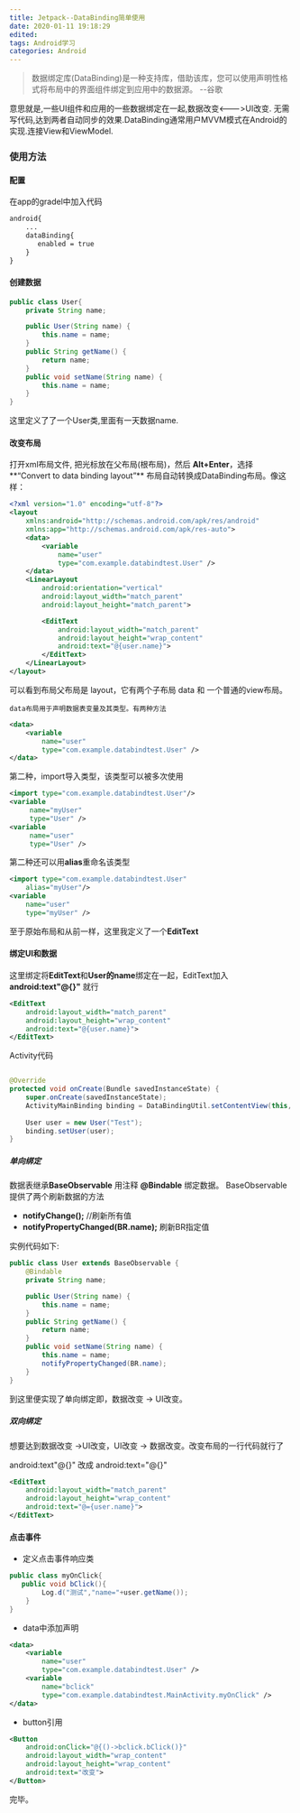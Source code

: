 ```yaml
---
title: Jetpack--DataBinding简单使用
date: 2020-01-11 19:18:29
edited:
tags: Android学习
categories: Android
---
```


>数据绑定库(DataBinding)是一种支持库，借助该库，您可以使用声明性格式将布局中的界面组件绑定到应用中的数据源。 --谷歌

意思就是,一些UI组件和应用的一些数据绑定在一起,数据改变<--->UI改变. 无需写代码,达到两者自动同步的效果.DataBinding通常用户MVVM模式在Android的实现.连接View和ViewModel.

### 使用方法
#### 配置

在app的gradel中加入代码

```xml
android{
	...
	dataBinding{
       enabled = true
    }
}
```
<!--more-->


#### 创建数据

```java
public class User{
    private String name;

    public User(String name) {
        this.name = name;
    }
    public String getName() {
        return name;
    }
    public void setName(String name) {
        this.name = name;
    }
}
```
这里定义了了一个User类,里面有一天数据name.

#### 改变布局

打开xml布局文件, 把光标放在父布局(根布局)，然后 **Alt+Enter**，选择**“Convert to data binding layout”** 布局自动转换成DataBinding布局。像这样：

```xml
<?xml version="1.0" encoding="utf-8"?>
<layout
    xmlns:android="http://schemas.android.com/apk/res/android"
    xmlns:app="http://schemas.android.com/apk/res-auto">
    <data>
        <variable
            name="user"
            type="com.example.databindtest.User" />
    </data>
    <LinearLayout
        android:orientation="vertical"
        android:layout_width="match_parent"
        android:layout_height="match_parent">

        <EditText
            android:layout_width="match_parent"
            android:layout_height="wrap_content"
            android:text="@{user.name}">
        </EditText>
    </LinearLayout>
</layout>
```
可以看到布局父布局是 layout，它有两个子布局 data 和 一个普通的view布局。

	data布局用于声明数据表变量及其类型。有两种方法

```xml
<data>
    <variable
        name="user"
        type="com.example.databindtest.User" />
</data>
```
第二种，import导入类型，该类型可以被多次使用

```xml
<import type="com.example.databindtest.User"/>
<variable
     name="myUser"
     type="User" />
<variable
     name="user"
     type="User" />
```

第二种还可以用**alias**重命名该类型

```xml
<import type="com.example.databindtest.User"
	alias="myUser"/>
<variable
    name="user"
    type="myUser" />
```
至于原始布局和从前一样，这里我定义了一个**EditText**
#### 绑定UI和数据
这里绑定将**EditText**和**User的name**绑定在一起，EditText加入 **android:text"@{}"** 就行

```xml
<EditText
	android:layout_width="match_parent"
	android:layout_height="wrap_content"
	android:text="@{user.name}">
</EditText>
```
Activity代码

```java

@Override
protected void onCreate(Bundle savedInstanceState) {
    super.onCreate(savedInstanceState);
    ActivityMainBinding binding = DataBindingUtil.setContentView(this, R.layout.activity_main);
    
    User user = new User("Test");
    binding.setUser(user);
}
```
##### 单向绑定
数据表继承**BaseObservable**  用注释 **@Bindable** 绑定数据。
BaseObservable提供了两个刷新数据的方法
* **notifyChange();** //刷新所有值
* **notifyPropertyChanged(BR.name);** 刷新BR指定值

实例代码如下:

```java
public class User extends BaseObservable {
    @Bindable
    private String name;

    public User(String name) {
        this.name = name;
    }
    public String getName() {
        return name;
    }
    public void setName(String name) {
        this.name = name;
        notifyPropertyChanged(BR.name);
    }
}
```
到这里便实现了单向绑定即，数据改变 -> UI改变。

##### 双向绑定
想要达到数据改变 ->UI改变，UI改变 -> 数据改变。改变布局的一行代码就行了

android:text"@{}" 改成 android:text="@{}" 

```xml
<EditText
	android:layout_width="match_parent"
	android:layout_height="wrap_content"
	android:text="@={user.name}">
</EditText>
```

#### 点击事件
* 定义点击事件响应类
```java
public class myOnClick{
   public void bClick(){
        Log.d("测试","name="+user.getName());
    }
}
```

* data中添加声明

```xml
<data>
	<variable
	    name="user"
	    type="com.example.databindtest.User" />
	<variable
	    name="bclick"
	    type="com.example.databindtest.MainActivity.myOnClick" />
</data>
```

* button引用

```xml
<Button
	android:onClick="@{()->bclick.bClick()}"
	android:layout_width="wrap_content"
	android:layout_height="wrap_content"
	android:text="改变">
</Button>
```
完毕。